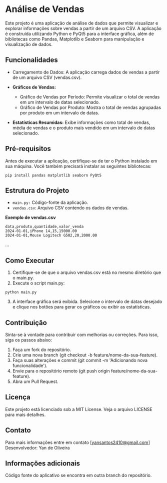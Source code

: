 # Análise de Vendas
Este projeto é uma aplicação de análise de dados que permite visualizar e explorar informações sobre vendas a partir de um arquivo CSV. A aplicação é construída utilizando Python e PyQt5 para a interface gráfica, além de bibliotecas como Pandas, Matplotlib e Seaborn para manipulação e visualização de dados.

## Funcionalidades
- Carregamento de Dados: A aplicação carrega dados de vendas a partir de um arquivo CSV (vendas.csv).
  
- **Gráficos de Vendas:**
  - Gráfico de Vendas por Período: Permite visualizar o total de vendas em um intervalo de datas selecionado.
  - Gráfico de Vendas por Produto: Mostra o total de vendas agrupadas por produto em um intervalo de datas.
- **Estatísticas Resumidas:** Exibe informações como total de vendas, média de vendas e o produto mais vendido em um intervalo de datas selecionado.

## Pré-requisitos
Antes de executar a aplicação, certifique-se de ter o Python instalado em sua máquina. Você também precisará instalar as seguintes bibliotecas:

```
pip install pandas matplotlib seaborn PyQt5
```

## Estrutura do Projeto


- `main.py:` Código-fonte da aplicação.
- `vendas.csv`: Arquivo CSV contendo os dados de vendas.

**Exemplo de vendas.csv**

```
data,produto,quantidade,valor_venda
2024-01-01,iPhone 14,15,15000.00
2024-01-01,Mouse Logitech G502,20,2000.00
```
...
## Como Executar

1. Certifique-se de que o arquivo vendas.csv está no mesmo diretório que o main.py.
2. Execute o script main.py:
````
python main.py
````
3. A interface gráfica será exibida. Selecione o intervalo de datas desejado e clique nos botões para gerar os gráficos ou exibir as estatísticas.
   
## Contribuição
Sinta-se à vontade para contribuir com melhorias ou correções. Para isso, siga os passos abaixo:

1. Faça um fork do repositório.
2. Crie uma nova branch (git checkout -b feature/nome-da-sua-feature).
3. Faça suas alterações e commit (git commit -m 'Adicionando nova funcionalidade').
4. Envie para o repositório remoto (git push origin feature/nome-da-sua-feature).
5. Abra um Pull Request.
   
## Licença
Este projeto está licenciado sob a MIT License. Veja o arquivo LICENSE para mais detalhes.

## Contato
Para mais informações entre em contato [yansantos2410@gmail.com]
Desenvolvedor: Yan de Oliveira

## Informações adicionais
Código fonte do aplicativo se encontra em outra branch do repositório.
